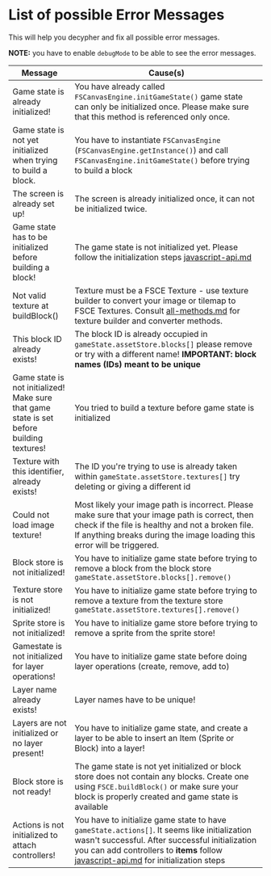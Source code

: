 # List of possible Error Messages

This will help you decypher and fix all possible error messages. 

**NOTE:** you have to enable `debugMode` to be able to see the error messages.

| Message | Cause(s) |
| ------- | ------ |
| Game state is already initialized! | You have already called `FSCanvasEngine.initGameState()` game state can only be initialized once. Please make sure that this method is referenced only once. |
| Game state is not yet initialized when trying to build a block. | You have to instantiate `FSCanvasEngine` (`FSCanvasEngine.getInstance()`) and call `FSCanvasEngine.initGameState()` before trying to build a block | 
| The screen is already set up! | The screen is already initialized once, it can not be initialized twice.|
| Game state has to be initialized before building a block! | The game state is not initialized yet. Please follow the initialization steps [javascript-api.md](./javascript%20API/javascript-api.md)|
| Not valid texture at buildBlock() | Texture must be a FSCE Texture - use texture builder to convert your image or tilemap to FSCE Textures. Consult [all-methods.md](./javascript%20API/all-methods.md) for texture builder and converter methods.|
| This block ID already exists! | The block ID is already occupied in `gameState.assetStore.blocks[]` please remove or try with a different name! **IMPORTANT: block names (IDs) meant to be unique** |
| Game state is not initialized! Make sure that game state is set before building textures! | You tried to build a texture before game state is initialized |
| Texture with this identifier, already exists! | The ID you're trying to use is already taken within `gameState.assetStore.textures[]` try deleting or giving a different id |
| Could not load image texture! | Most likely your image path is incorrect. Please make sure that your image path is correct, then check if the file is healthy and not a broken file. If anything breaks during the image loading this error will be triggered. |
| Block store is not initialized! | You have to initialize game state before trying to remove a block from the block store `gameState.assetStore.blocks[].remove()` |
| Texture store is not initialized! | You have to initialize game state before trying to remove a texture from the texture store `gameState.assetStore.textures[].remove()` |
| Sprite store is not initialized! | You have to initialize game store before trying to remove a sprite from the sprite store! |
| Gamestate is not initialized for layer operations! | You have to initialize game state before doing layer operations (create, remove, add to) | 
| Layer name already exists! | Layer names have to be unique! |
| Layers are not initialized or no layer present! | You have to initialize game state, and create a layer to be able to insert an Item (Sprite or Block) into a layer! |
| Block store is not ready! | The game state is not yet initialized or block store does not contain any blocks. Create one using `FSCE.buildBlock()` or make sure your block is properly created and game state is available |
| Actions is not initialized to attach controllers! | You have to initialize game state to have `gameState.actions[]`. It seems like initialization wasn't successful. After successful initialization you can add controllers to **items** follow [javascript-api.md](./javascript%20API/javascript-api.md) for initialization steps |